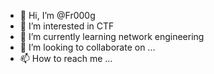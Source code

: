 - 👋 Hi, I’m @Fr000g
- 👀 I’m interested in CTF
- 📖 I’m currently learning network engineering
- 💞️ I’m looking to collaborate on ...
- 📫 How to reach me ...

<!---
Fr000g/Fr000g is a ✨ special ✨ repository because its `README.md` (this file) appears on your GitHub profile.
You can click the Preview link to take a look at your changes.
--->
